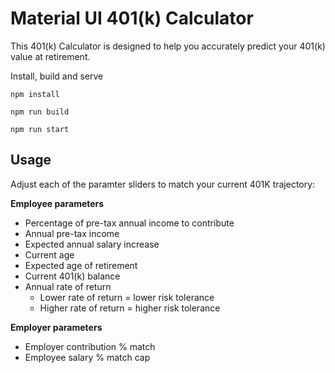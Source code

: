 # Material UI 401(k) Calculator

This 401(k) Calculator is designed to help you accurately predict your 401(k) value at retirement.


Install, build and serve

```npm install```

```npm run build```

```npm run start```


## Usage

Adjust each of the paramter sliders to match your current 401K trajectory:

__Employee parameters__
- Percentage of pre-tax annual income to contribute
- Annual pre-tax income
- Expected annual salary increase
- Current age
- Expected age of retirement
- Current 401(k) balance
- Annual rate of return
    - Lower rate of return = lower risk tolerance
    - Higher rate of return = higher risk tolerance

__Employer parameters__
- Employer contribution % match
- Employee salary % match cap

